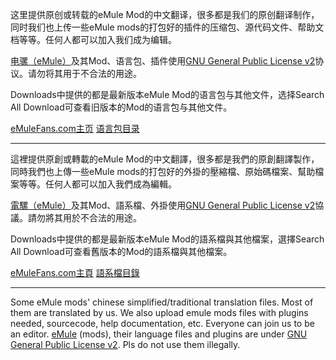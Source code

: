 这里提供原创或转载的eMule Mod的中文翻译，很多都是我们的原创翻译制作，同时我们也上传一些eMule mods的打包好的插件的压缩包、源代码文件、帮助文档等等。任何人都可以加入我们成为编辑。

[电骡（eMule）](http://www.emule-project.net/)及其Mod、语言包、插件使用[GNU General Public License v2](http://www.gnu.org/licenses/old-licenses/gpl-2.0.html)协议。请勿将其用于不合法的用途。

Downloads中提供的都是最新版本eMule Mod的语言包与其他文件，选择Search All Download可查看旧版本的Mod的语言包与其他文件。

[eMuleFans.com主页](http://emulefans.com/) [语言包目录](http://emulefans.com/news/plugin/language/)


---


這裡提供原創或轉載的eMule Mod的中文翻譯，很多都是我們的原創翻譯製作，同時我們也上傳一些eMule mods的打包好的外掛的壓縮檔、原始碼檔案、幫助檔案等等。任何人都可以加入我們成為編輯。

[電騾（eMule）](http://www.emule-project.net/)及其Mod、語系檔、外掛使用[GNU General Public License v2](http://www.gnu.org/licenses/old-licenses/gpl-2.0.html)協議。請勿將其用於不合法的用途。

Downloads中提供的都是最新版本eMule Mod的語系檔與其他檔案，選擇Search All Download可查看舊版本的Mod的語系檔與其他檔案。

[eMuleFans.com主頁](http://emulefans.com/) [語系檔目錄](http://emulefans.com/news/plugin/language/)


---


Some eMule mods' chinese simplified/traditional translation files. Most of them are translated by us. We also upload emule mods files with plugins needed, sourcecode, help documentation, etc. Everyone can join us to be an editor. [eMule](http://www.emule-project.net/) (mods), their language files and plugins are under [GNU General Public License v2](http://www.gnu.org/licenses/old-licenses/gpl-2.0.html). Pls do not use them illegally.